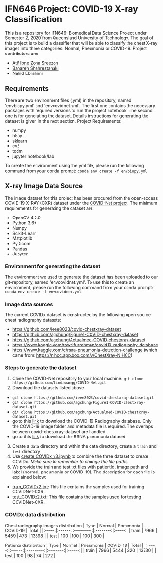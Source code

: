 # IFN646 Project: COVID-19 X-ray Classification

This is a repository for IFN646: Biomedical Data Science Project under Semester 2, 2020 from Queensland University of Technology. The goal of this project is to build a classifier that will be able to classify the chest X-ray images into three categories: Normal, Pneumonia or COVID-19. Project contributors are:

* [Atif Ibne Zoha Sreezon][atif-github]
* [Bahareh Shahrestanaki][bahar-github]
* Nahid Ebrahimi

## Requirements
There are two environment files (.yml) in the repository, named 'envbiopy.yml' and 'envcovidnet.yml'. The first one contains the necessary packages with required versions to run the project notebook. The second one is for generating the dataset. Details instructions for generating the dataset is given in the next section.
Project Requirements:
* numpy
* h5py
* sklearn
* cv2
* tqdm
* jupyter notebook/lab

To create the environment using the yml file, please run the following command from your conda prompt: `conda env create -f envbiopy.yml`

## X-ray Image Data Source
The image dataset for this project has been procured from the open-access COVID-19 X-RAY (CXR) dataset under the [COVID-Net project](https://github.com/lindawangg/COVID-Net/blob/master/docs/COVIDx.md). The minimum requirements for generating the dataset are:

* OpenCV 4.2.0
* Python 3.6+
* Numpy
* Scikit-Learn
* Matplotlib
* PyDicom
* Pandas
* Jupyter

### Environment for generating the dataset
The environment we used to generate the dataset has been uploaded to our git-repository, named 'envcovidnet.yml'. To use this to create an environment, please run the following command from your conda prompt: `conda env create -f envcovidnet.yml`

### Image data sources
The current COVIDx dataset is constructed by the following open source chest radiography datasets:

* https://github.com/ieee8023/covid-chestxray-dataset
* https://github.com/agchung/Figure1-COVID-chestxray-dataset
* https://github.com/agchung/Actualmed-COVID-chestxray-dataset
* https://www.kaggle.com/tawsifurrahman/covid19-radiography-database
* https://www.kaggle.com/c/rsna-pneumonia-detection-challenge (which came from: https://nihcc.app.box.com/v/ChestXray-NIHCC)

### Steps to generate the dataset
1. Clone the COVID-Net repository to your local machine: `git clone https://github.com/lindawangg/COVID-Net.git`
2. Download the datasets listed above
 * `git clone https://github.com/ieee8023/covid-chestxray-dataset.git`
 * `git clone https://github.com/agchung/Figure1-COVID-chestxray-dataset.git`
 * `git clone https://github.com/agchung/Actualmed-COVID-chestxray-dataset.git`
 * go to this [link](https://www.kaggle.com/tawsifurrahman/covid19-radiography-database) to download the COVID-19 Radiography database. Only the COVID-19 image folder and metadata file is required. The overlaps between covid-chestxray-dataset are handled
 * go to this [link](https://www.kaggle.com/c/rsna-pneumonia-detection-challenge/data) to download the RSNA pneumonia dataset
3. Create a `data` directory and within the data directory, create a `train` and `test` directory
4. Use [create\_COVIDx\_v3.ipynb](../create_COVIDx_v3.ipynb) to combine the three dataset to create COVIDx. *Make sure to remember to change the file paths*.
5. We provide the train and test txt files with patientId, image path and label (normal, pneumonia or COVID-19). The description for each file is explained below:
 * [train\_COVIDx2.txt](../train_COVIDx3.txt): This file contains the samples used for training COVIDNet-CXR.
 * [test\_COVIDx2.txt](../test_COVIDx3.txt): This file contains the samples used for testing COVIDNet-CXR.

### COVIDx data distribution

Chest radiography images distribution
|  Type | Normal | Pneumonia | COVID-19 | Total |
|:-----:|:------:|:---------:|:--------:|:-----:|
| train |  7966  |    5459   |   473    | 13898 |
|  test |   100  |     100   |   100    |   300 |

Patients distribution
|  Type | Normal | Pneumonia | COVID-19 |  Total |
|:-----:|:------:|:---------:|:--------:|:------:|
| train |  7966  |    5444   |    320   |  13730 |
|  test |   100  |      98   |     74   |    272 |


[atif-github]: https://github.com/atif-sreezon
[bahar-github]: https://github.com/baharSh